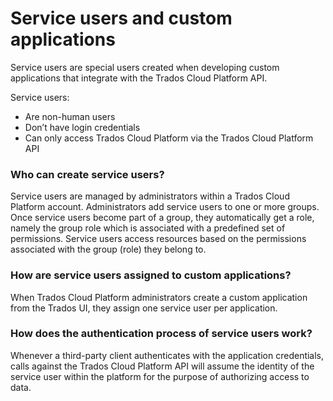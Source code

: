 # Service users and custom applications

Service users are special users created when developing custom applications that integrate with the Trados Cloud Platform API.

Service users:
- Are non-human users
- Don’t have login credentials 
- Can only access Trados Cloud Platform via the Trados Cloud Platform API

### Who can create service users?

Service users are managed by administrators within a Trados Cloud Platform account. Administrators add service users to one or more groups. Once service users become part of a group, they automatically get a role, namely the group role which is associated with a predefined set of permissions. Service users access resources based on the permissions associated with the group (role) they belong to.

### How are service users assigned to custom applications?

When Trados Cloud Platform administrators create a custom application from the Trados UI, they assign one service user per application.

### How does the authentication process of service users work?

Whenever a third-party client authenticates with the application credentials, calls against the Trados Cloud Platform API will assume the identity of the service user within the platform for the purpose of authorizing access to data.
